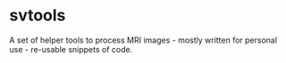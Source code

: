 # svtools

A set of helper tools to process MRI images - mostly written for personal use - re-usable snippets of code. 
